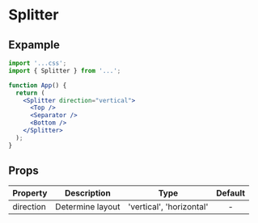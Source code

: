 # Splitter

## Expample
```jsx
import '...css';
import { Splitter } from '...';

function App() {
  return (
    <Splitter direction="vertical">
      <Top />
      <Separator />
      <Bottom />
    </Splitter>
  );
}
```

## Props

| Property  |    Description   |           Type           | Default |
|-----------| ---------------- |:------------------------:|:-------:|
| direction | Determine layout | 'vertical', 'horizontal' |    -    |
